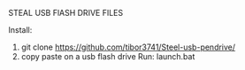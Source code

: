 STEAL USB FlASH DRIVE FILES

Install:
  1. git clone https://github.com/tibor3741/Steel-usb-pendrive/
  2. copy paste on a usb flash drive
Run: launch.bat
